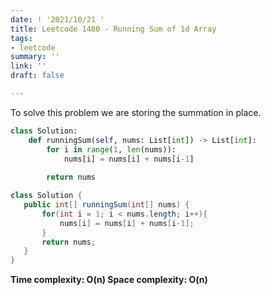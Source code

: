 ```yaml
---
date: ! '2021/10/21 '
title: Leetcode 1480 - Running Sum of 1d Array
tags:
- leetcode
summary: ''
link: ''
draft: false

---
```

To solve this problem we are storing the summation in place.

```python
class Solution:
    def runningSum(self, nums: List[int]) -> List[int]:
        for i in range(1, len(nums)):
            nums[i] = nums[i] + nums[i-1]
            
        return nums
```

```java
class Solution {
   public int[] runningSum(int[] nums) {
       for(int i = 1; i < nums.length; i++){
           nums[i] = nums[i] + nums[i-1];
       }
       return nums;
   }
}
```

**Time complexity: O(n)
Space complexity: O(n)**